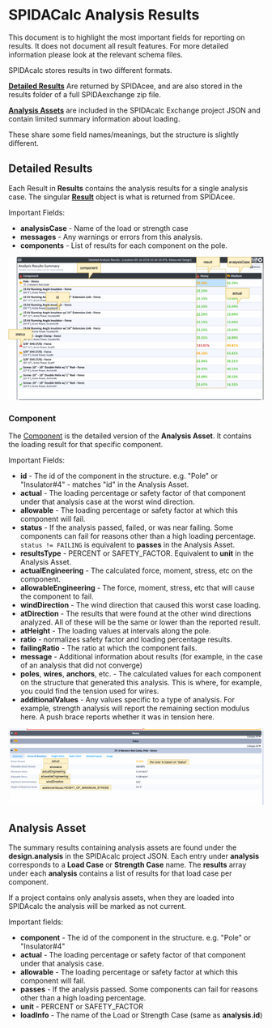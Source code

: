 SPIDACalc Analysis Results
==========================

This document is to highlight the most important fields for reporting on results. It does not document all result features. For more detailed information please look at the relevant schema files.

SPIDAcalc stores results in two different formats.

[**Detailed Results**](../resources/schema/spidacalc/results/results.schema) Are returned by SPIDAcee, and are also stored in the results folder of a full SPIDAexchange zip file.

[**Analysis Assets**](../resources/schema/spidamin/asset/standard_details/analysis_asset.schema) are included in the SPIDAcalc Exchange project JSON and contain limited summary information about loading.

These share some field names/meanings, but the structure is slightly different.

## Detailed Results

Each Result in **Results** contains the analysis results for a single analysis case. The singular [**Result**](../resources/schema/spidacalc/results/result.schema) object is what is returned from SPIDAcee.

Important Fields:

- **analysisCase** - Name of the load or strength case
- **messages** - Any warnings or errors from this analysis.
- **components** - List of results for each component on the pole. 

![Detailed Results Screenshot](results.png)

### Component

The [Component](../resources/schema/spidacalc/results/component.schema) is the detailed version of the **Analysis Asset**. It contains the loading result for that specific component.

Important Fields:

- **id** - The id of the component in the structure. e.g. "Pole" or "Insulator#4" - matches "id" in the Analysis Asset.
- **actual** - The loading percentage or safety factor of that component under that analysis case at the worst wind direction.
- **allowable** - The loading percentage or safety factor at which this component will fail.
- **status** - If the analysis passed, failed, or was near failing. Some components can fail for reasons other than a high loading percentage. ```status != FAILING``` is equivalent to **passes** in the Analysis Asset.
- **resultsType** - PERCENT or SAFETY_FACTOR. Equivalent to **unit** in the Analysis Asset.
- **actualEngineering** - The calculated force, moment, stress, etc on the component.
- **allowableEngineering** - The force, moment, stress, etc that will cause the component to fail.
- **windDirection** - The wind direction that caused this worst case loading.
- **atDirection** - The results that were found at the other wind directions analyzed. All of these will be the same or lower than the reported result.
- **atHeight** - The loading values at intervals along the pole.
- **ratio** - normalizes safety factor and loading percentage results.
- **failingRatio** - The ratio at which the component fails.
- **message** - Additional information about results (for example, in the case of an analysis that did not converge)
- **poles**, **wires**, **anchors**, etc. - The calculated values for each component on the structure that generated this analysis. This is where, for example, you could find the tension used for wires.
- **additionalValues** - Any values specific to a type of analysis. For example, strength analysis will report the remaining section modulus here. A push brace reports whether it was in tension here.

![Components Screenshot](component.png)

## Analysis Asset
The summary results containing analysis assets are found under the **design.analysis** in the SPIDAcalc project JSON. Each entry under **analysis** corresponds to a **Load Case** or **Strength Case** name. The **results** array under each **analysis** contains a list of results for that load case per component.

If a project contains only analysis assets, when they are loaded into SPIDAcalc the analysis will be marked as not current.

Important fields:

- **component** - The id of the component in the structure. e.g. "Pole" or "Insulator#4"
- **actual** - The loading percentage or safety factor of that component under that analysis case.
- **allowable** - The loading percentage or safety factor at which this component will fail.
- **passes** - If the analysis passed. Some components can fail for reasons other than a high loading percentage.
- **unit** - PERCENT or SAFETY_FACTOR
- **loadInfo** - The name of the Load or Strength Case (same as **analysis.id**)

